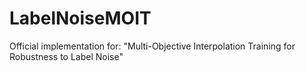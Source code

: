 # LabelNoiseMOIT
Official implementation for: "Multi-Objective Interpolation Training for Robustness to Label Noise"
